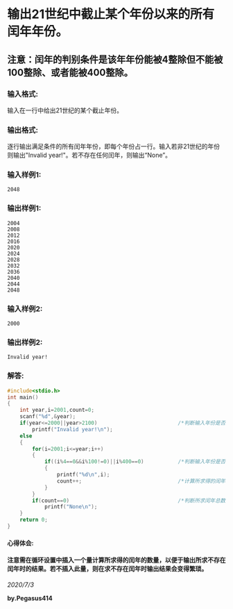 # 输出21世纪中截止某个年份以来的所有闰年年份。
## 注意：闰年的判别条件是该年年份能被4整除但不能被100整除、或者能被400整除。
### 输入格式:
输入在一行中给出21世纪的某个截止年份。
### 输出格式:
逐行输出满足条件的所有闰年年份，即每个年份占一行。输入若非21世纪的年份则输出"Invalid year!"。若不存在任何闰年，则输出“None”。
### 输入样例1:
```
2048
```
### 输出样例1:
```
2004
2008
2012
2016
2020
2024
2028
2032
2036
2040
2044
2048
```
### 输入样例2:
```
2000
```
### 输出样例2:
```
Invalid year!
```
### 解答:
```C
#include<stdio.h>
int main()
{
    int year,i=2001,count=0;
    scanf("%d",&year);
    if(year<=2000||year>2100)                          /*判断输入年份是否属于21世纪*/
        printf("Invalid year!\n");                
    else
    {
        for(i=2001;i<=year;i++)
        {
            if((i%4==0&&i%100!=0)||i%400==0)           /*判断输入年份是否为闰年*/
            {
                printf("%d\n",i);
                count++;                               /*计算所求得的闰年的数量*/
            }
        }
        if(count==0)                                   /*判断所求闰年总数是否为0*/
            printf("None\n");
    }
    return 0;
}
```
#### 心得体会:
#### 注意需在循环设置中插入一个量计算所求得的闰年的数量，以便于输出所求不存在闰年时的结果。若不插入此量，则在求不存在闰年时输出结果会变得繁琐。
*2020/7/3*

**by.Pegasus414**
